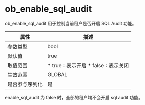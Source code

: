 ob_enable_sql_audit 
========================================

ob_enable_sql_audit 用于控制当前租户是否开启 SQL Audit 功能。


| **属性**  |                                                      **描述**                                                      |
|---------|------------------------------------------------------------------------------------------------------------------|
| 参数类型    | bool                                                                                                             |
| 默认值     | true                                                                                                             |
| 取值范围    | * true：表示开启   * false：表示关闭    |
| 生效范围    | GLOBAL                                                                                                           |
| 是否参与序列化 | 是                                                                                                                |



enable_sql_audit 为 false 时，全部的租户均不会开启 sql audit 功能。
